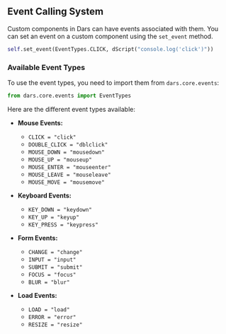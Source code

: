 ## Event Calling System

Custom components in Dars can have events associated with them. You can set an event on a custom component using the `set_event` method.

```python
self.set_event(EventTypes.CLICK, dScript("console.log('click')"))
```

### Available Event Types

To use the event types, you need to import them from `dars.core.events`:

```python
from dars.core.events import EventTypes
```

Here are the different event types available:

- **Mouse Events:**
    - `CLICK = "click"`
    - `DOUBLE_CLICK = "dblclick"`
    - `MOUSE_DOWN = "mousedown"`
    - `MOUSE_UP = "mouseup"`
    - `MOUSE_ENTER = "mouseenter"`
    - `MOUSE_LEAVE = "mouseleave"`
    - `MOUSE_MOVE = "mousemove"`

- **Keyboard Events:**
    - `KEY_DOWN = "keydown"`
    - `KEY_UP = "keyup"`
    - `KEY_PRESS = "keypress"`

- **Form Events:**
    - `CHANGE = "change"`
    - `INPUT = "input"`
    - `SUBMIT = "submit"`
    - `FOCUS = "focus"`
    - `BLUR = "blur"`

- **Load Events:**
    - `LOAD = "load"`
    - `ERROR = "error"`
    - `RESIZE = "resize"`


